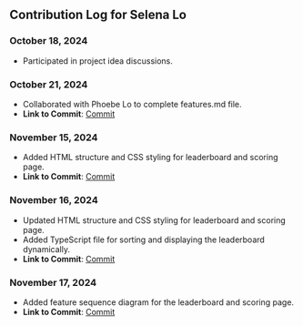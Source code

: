 ## Contribution Log for Selena Lo

### October 18, 2024
- Participated in project idea discussions.

### October 21, 2024
- Collaborated with Phoebe Lo to complete features.md file.
- **Link to Commit**: [Commit](https://github.com/leon332157/teradle/commit/0569611575263c63ec2287814fd27dac34a8c2d0)

### November 15, 2024
- Added HTML structure and CSS styling for leaderboard and scoring page.
- **Link to Commit**: [Commit](https://github.com/leon332157/teradle/commit/fc6dd4c0b75101ce914a62582113cb8f2ae5a3fa)

### November 16, 2024
- Updated HTML structure and CSS styling for leaderboard and scoring page.
- Added TypeScript file for sorting and displaying the leaderboard dynamically.
- **Link to Commit**: [Commit](https://github.com/leon332157/teradle/commit/9b8ff9e275b2e81a744882d47467a0d548fce4a6#diff-a6549d882acfafd8144e97d9e8b6ca73072ac5cb7a6cd73dd6aea3733b85cda0)

### November 17, 2024
- Added feature sequence diagram for the leaderboard and scoring page.
- **Link to Commit**: [Commit](https://github.com/leon332157/teradle/commit/fb8f062853a0002ded3d05b24d803db7309009b6)
